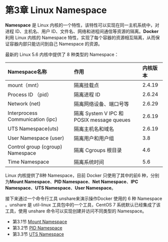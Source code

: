 # 第3章 Linux Namespace

**Namespace** 是 Linux 内核的一个特性，该特性可以实现在同一主机系统中，对进程 ID、主机名、用户 ID、文件名、网络和进程间通信等资源的隔离。**Docker** 利用 Linux 内核的 Namespace 特性，实现了每个容器的资源相互隔离，从而保证容器内部只能访问到自己 Namespace 的资源。

最新的 Linux 5.6 内核中提供了 8 种类型的 Namespace：

| Namespace名称                    | 作用                                      | 内核版本 |
| :------------------------------- | :---------------------------------------- | :------- |
| mount（mnt）                     | 隔离挂载点                                | 2.4.19   |
| Process ID （pid）               | 隔离进程 ID                               | 2.6.24   |
| Network (net)                    | 隔离网络设备、端口号等                    | 2.6.29   |
| Interprocess Communication (ipc) | 隔离 System V IPC 和 POSIX message queues | 2.6.19   |
| UTS Namespace(uts)               | 隔离主机名和域名                          | 2.6.19   |
| User Namespace (user)            | 隔离用户和用户组                          | 3.8      |
| Control group (cgroup) Namespace | 隔离 Cgroups 根目录                       | 4.6      |
| Time Namespace                   | 隔离系统时间                              | 5.6      |

Linux 内核提供了8种 Namespace，目前 Docker 只使用了其中的前6 种，分别为**Mount Namespace**、**PID Namespace**、**Net Namespace**、**IPC Namespace**、**UTS Namespace**、**User Namespace**。

接下来通过一个命令行工具 unshare来演示操作Docker 使用的 6 种 Namespace 。unshare 是 util-linux 工具包中的一个工具，CentOS 7 系统默认已经集成了该工具，使用 unshare 命令可以实现创建并访问不同类型的 Namespace。

- 第3.1节 [Mount Namespace](chapter3.1.md)
- 第3.2节 [PID Namespace](chapter3.2.md)
- 第3.3节 [UTS Namespace](chapter3.3.md)

